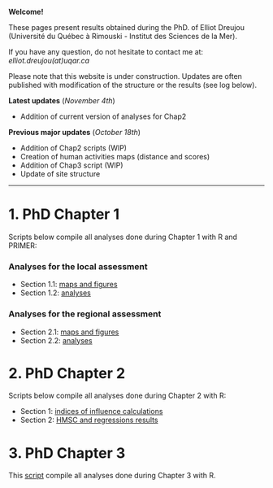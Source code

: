 **Welcome!**

These pages present results obtained during the PhD. of Elliot Dreujou (Université du Québec à Rimouski - Institut des Sciences de la Mer).

If you have any question, do not hesitate to contact me at: *elliot.dreujou(at)uqar.ca*

Please note that this website is under construction. Updates are often published with modification of the structure or the results (see log below).

**Latest updates** (*November 4th*)<br>
- Addition of current version of analyses for Chap2

**Previous major updates** (*October 18th*)<br>
- Addition of Chap2 scripts (WIP)
- Creation of human activities maps (distance and scores)
- Addition of Chap3 script (WIP)
- Update of site structure

-----


# 1. PhD Chapter 1

Scripts below compile all analyses done during Chapter 1 with R and PRIMER:

### Analyses for the local assessment

- Section 1.1: [maps and figures](https://eldre.github.io/eldre-phd/Chap1/C1_analyses_loc1.html)
- Section 1.2: [analyses](https://eldre.github.io/eldre-phd/Chap1/C1_analyses_loc2.html)

### Analyses for the regional assessment

- Section 2.1: [maps and figures](https://eldre.github.io/eldre-phd/Chap1/C1_analyses_reg1.html)
- Section 2.2: [analyses](https://eldre.github.io/eldre-phd/Chap1/C1_analyses_reg2.html)

# 2. PhD Chapter 2

Scripts below compile all analyses done during Chapter 2 with R:

- Section 1: [indices of influence calculations](https://eldre.github.io/eldre-phd/Chap2/C2_analyses_1.html)
- Section 2: [HMSC and regressions results](https://eldre.github.io/eldre-phd/Chap2/C2_analyses_2.html)

# 3. PhD Chapter 3

This [script](https://eldre.github.io/eldre-phd/Chap3/C3_analyses.html) compile all analyses done during Chapter 3 with R.
